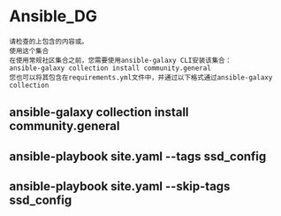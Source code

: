 # Ansible_DG
```
请检查的上包含的内容或。
使用这个集合
在使用常规社区集合之前，您需要使用ansible-galaxy CLI安装该集合：
ansible-galaxy collection install community.general
您也可以将其包含在requirements.yml文件中，并通过以下格式通过ansible-galaxy collection
```
## ansible-galaxy collection install community.general


## ansible-playbook site.yaml --tags ssd_config
## ansible-playbook site.yaml --skip-tags ssd_config
